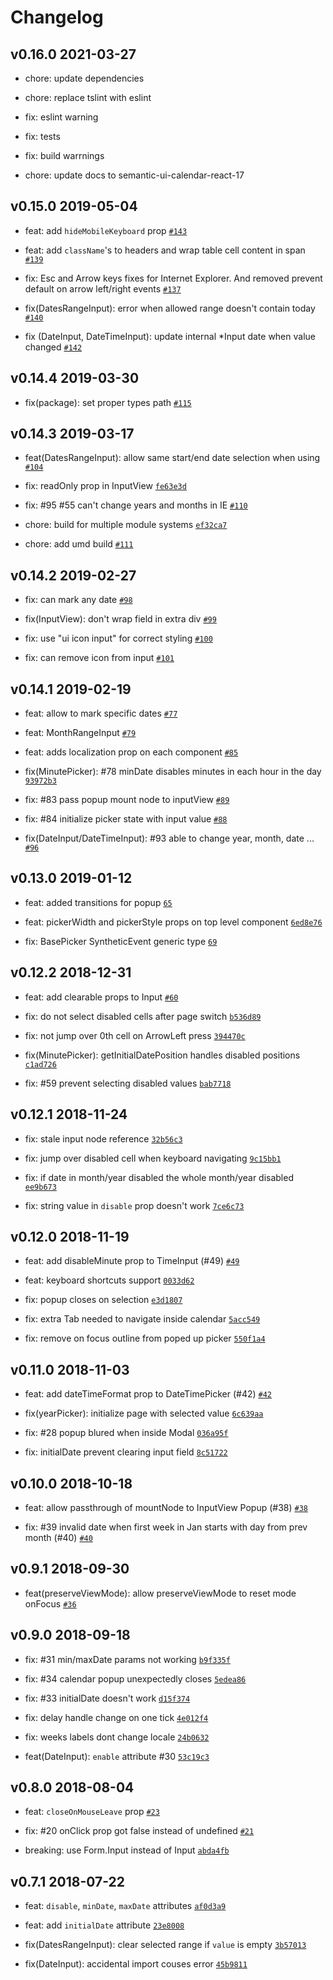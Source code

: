 # Changelog

## v0.16.0 2021-03-27

- chore: update dependencies

- chore: replace tslint with eslint

- fix: eslint warning

- fix: tests

- fix: build warrnings

- chore: update docs to semantic-ui-calendar-react-17

## v0.15.0 2019-05-04

- feat: add ``hideMobileKeyboard`` prop [`#143`](https://github.com/arfedulov/semantic-ui-calendar-react/pull/143)

- feat: add ``className``'s to headers and wrap table cell content in span [`#139`](https://github.com/arfedulov/semantic-ui-calendar-react/pull/139)

- fix: Esc and Arrow keys fixes for Internet Explorer. And removed prevent default on arrow left/right events [`#137`](https://github.com/arfedulov/semantic-ui-calendar-react/pull/137)

- fix(DatesRangeInput): error when allowed range doesn't contain today [`#140`](https://github.com/arfedulov/semantic-ui-calendar-react/pull/140)

- fix (DateInput, DateTimeInput): update internal *Input date when value changed [`#142`](https://github.com/arfedulov/semantic-ui-calendar-react/pull/142)

## v0.14.4 2019-03-30

- fix(package): set proper types path [`#115`](https://github.com/arfedulov/semantic-ui-calendar-react/pull/115)

## v0.14.3 2019-03-17

- feat(DatesRangeInput): allow same start/end date selection when using [`#104`](https://github.com/arfedulov/semantic-ui-calendar-react/pull/104)

- fix: readOnly prop in InputView [`fe63e3d`](https://github.com/arfedulov/semantic-ui-calendar-react/commit/fe63e3d35c22b62ef23511afba47f56346d03187)

- fix: #95 #55 can't change years and months in IE [`#110`](https://github.com/arfedulov/semantic-ui-calendar-react/pull/110)

- chore: build for multiple module systems [`ef32ca7`](https://github.com/arfedulov/semantic-ui-calendar-react/commit/ef32ca7b900a6d83245f84a6be06c1eb84c4a13f)

- chore: add umd build [`#111`](https://github.com/arfedulov/semantic-ui-calendar-react/pull/111)

## v0.14.2 2019-02-27

- fix: can mark any date [`#98`](https://github.com/arfedulov/semantic-ui-calendar-react/pull/98)

- fix(InputView): don't wrap field in extra div [`#99`](https://github.com/arfedulov/semantic-ui-calendar-react/pull/99)

- fix: use "ui icon input" for correct styling [`#100`](https://github.com/arfedulov/semantic-ui-calendar-react/pull/100)

- fix: can remove icon from input [`#101`](https://github.com/arfedulov/semantic-ui-calendar-react/pull/101)

## v0.14.1 2019-02-19

- feat: allow to mark specific dates [`#77`](https://github.com/arfedulov/semantic-ui-calendar-react/pull/77)

- feat: MonthRangeInput [`#79`](https://github.com/arfedulov/semantic-ui-calendar-react/pull/79)

- feat: adds localization prop on each component [`#85`](https://github.com/arfedulov/semantic-ui-calendar-react/pull/85)

- fix(MinutePicker): #78 minDate disables minutes in each hour in the day [`93972b3`](https://github.com/arfedulov/semantic-ui-calendar-react/commit/93972b3077b2957fb3e4d1f9ecd2e087e3fa4b3d)

- fix: #83 pass popup mount node to inputView [`#89`](https://github.com/arfedulov/semantic-ui-calendar-react/pull/86)

- fix: #84 initialize picker state with input value [`#88`](https://github.com/arfedulov/semantic-ui-calendar-react/pull/88)

- fix(DateInput/DateTimeInput): #93 able to change year, month, date ... [`#96`](https://github.com/arfedulov/semantic-ui-calendar-react/pull/96)

## v0.13.0 2019-01-12

- feat: added transitions for popup [`65`](https://github.com/arfedulov/semantic-ui-calendar-react/pull/65)

- feat: pickerWidth and pickerStyle props on top level component [`6ed8e76`](https://github.com/arfedulov/semantic-ui-calendar-react/commit/6ed8e76207012c11eae705c6d79de14e4b42623b)

- fix: BasePicker SyntheticEvent generic type [`69`](https://github.com/arfedulov/semantic-ui-calendar-react/pull/69)

## v0.12.2 2018-12-31

- feat: add clearable props to Input [`#60`](https://github.com/arfedulov/semantic-ui-calendar-react/pull/60)

- fix: do not select disabled cells after page switch [`b536d89`](https://github.com/arfedulov/semantic-ui-calendar-react/commit/b536d89e8af52e533c97735a0301a0c4dfd04963)

- fix: not jump over 0th cell on ArrowLeft press [`394470c`](https://github.com/arfedulov/semantic-ui-calendar-react/commit/394470c1105400ca3f62858dc0856da4125c047b)

- fix(MinutePicker): getInitialDatePosition handles disabled positions [`c1ad726`](https://github.com/arfedulov/semantic-ui-calendar-react/commit/c1ad72661e8d5a88efeacf5573ecfd2e9104bff8)

- fix: #59 prevent selecting disabled values [`bab7718`](https://github.com/arfedulov/semantic-ui-calendar-react/commit/bab7718df3f969e4deb6001517c14b8ac6bb6137)

## v0.12.1 2018-11-24

- fix: stale input node reference [`32b56c3`](https://github.com/arfedulov/semantic-ui-calendar-react/commit/32b56c381891bd716efb3a93e1ef8ef1ac0400a6)

- fix: jump over disabled cell when keyboard navigating [`9c15bb1`](https://github.com/arfedulov/semantic-ui-calendar-react/commit/9c15bb17505ea536c71df8d351a9c01441c635c6)

- fix: if date in month/year disabled the whole month/year disabled [`ee9b673`](https://github.com/arfedulov/semantic-ui-calendar-react/commit/ee9b673a981c436550f7fd3216d7129f2b9fd707)

- fix: string value in `disable` prop doesn't work [`7ce6c73`](https://github.com/arfedulov/semantic-ui-calendar-react/commit/7ce6c73b017fddd35534c2cb4b3b8433895074ec)

## v0.12.0 2018-11-19

- feat: add disableMinute prop to TimeInput (#49) [`#49`](https://github.com/arfedulov/semantic-ui-calendar-react/pull/49)

- feat: keyboard shortcuts support [`0033d62`](https://github.com/arfedulov/semantic-ui-calendar-react/commit/0033d62a8061c3cd1d2d9ff0fad7b0e17b0167a2)

- fix: popup closes on selection [`e3d1807`](https://github.com/arfedulov/semantic-ui-calendar-react/commit/e3d1807d810c06ff32936ab5c4f3ea4aedf12f53)

- fix: extra Tab needed to navigate inside calendar [`5acc549`](https://github.com/arfedulov/semantic-ui-calendar-react/commit/5acc5491de046b80fb3b444b3a664f327a1e15f2)

- fix: remove on focus outline from poped up picker [`550f1a4`](https://github.com/arfedulov/semantic-ui-calendar-react/commit/550f1a494b904811707459932314ad864dd815e8)

## v0.11.0 2018-11-03

- feat: add dateTimeFormat prop to DateTimePicker (#42) [`#42`](https://github.com/arfedulov/semantic-ui-calendar-react/pull/42)

- fix(yearPicker): initialize page with selected value [`6c639aa`](https://github.com/arfedulov/semantic-ui-calendar-react/commit/6c639aa70b53a8c7a56e83c24fdcab8c4aec2aff)

- fix: #28 popup blured when inside Modal [`036a95f`](https://github.com/arfedulov/semantic-ui-calendar-react/commit/036a95f052aefacfaf97afa66cdf09a8598c969a)

- fix: initialDate prevent clearing input field [`8c51722`](https://github.com/arfedulov/semantic-ui-calendar-react/commit/8c51722c670bf0b2a8beedb68550a2ec9b797e2d)

## v0.10.0 2018-10-18

- feat: allow passthrough of mountNode to InputView Popup (#38) [`#38`](https://github.com/arfedulov/semantic-ui-calendar-react/pull/38)

- fix: #39 invalid date when first week in Jan starts with day from prev month (#40) [`#40`](https://github.com/arfedulov/semantic-ui-calendar-react/pull/40)

## v0.9.1 2018-09-30

- feat(preserveViewMode): allow preserveViewMode to reset mode onFocus [`#36`](https://github.com/arfedulov/semantic-ui-calendar-react/pull/36)

## v0.9.0 2018-09-18

- fix: #31 min/maxDate params not working [`b9f335f`](https://github.com/arfedulov/semantic-ui-calendar-react/commit/b9f335f3b8e234549a9c2a144ba277b50bd5a5fe)
- fix: #34 calendar popup unexpectedly closes [`5edea86`](https://github.com/arfedulov/semantic-ui-calendar-react/commit/5edea86ccc9ac27e5af4aa9fb37b95b59a61e95b)
- fix: #33 initialDate doesn't work [`d15f374`](https://github.com/arfedulov/semantic-ui-calendar-react/commit/d15f374b15a181e092561bf959e1986188bda3c1)
- fix: delay handle change on one tick [`4e012f4`](https://github.com/arfedulov/semantic-ui-calendar-react/commit/4e012f4dfdf93d3767b1a84116985a08458ec6a6)
- fix: weeks labels dont change locale [`24b0632`](https://github.com/arfedulov/semantic-ui-calendar-react/commit/24b0632ac2b96bc0db864eb9f285bfb99ac2df6e)

- feat(DateInput): `enable` attribute #30 [`53c19c3`](https://github.com/arfedulov/semantic-ui-calendar-react/commit/53c19c351a3a867ef8f7a0e50bb92c407543cf28)

## v0.8.0 2018-08-04

- feat: `closeOnMouseLeave` prop [`#23`](https://github.com/arfedulov/semantic-ui-calendar-react/pull/23)

- fix: #20 onClick prop got false instead of undefined [`#21`](https://github.com/arfedulov/semantic-ui-calendar-react/pull/21)

- breaking: use Form.Input instead of Input [`abda4fb`](https://github.com/arfedulov/semantic-ui-calendar-react/commit/abda4fb9059dc68ec09da3072e3e1d86463d58b1)


## v0.7.1 2018-07-22

- feat: `disable`, `minDate`, `maxDate` attributes [`af0d3a9`](https://github.com/arfedulov/semantic-ui-calendar-react/commit/af0d3a91933903f5fc82fee83e5a0499f44f544f)
- feat: add `initialDate` attribute [`23e8008`](https://github.com/arfedulov/semantic-ui-calendar-react/commit/23e800851716e0645451c99f2e0084937747a4c6)

- fix(DatesRangeInput): clear selected range if `value` is empty [`3b57013`](https://github.com/arfedulov/semantic-ui-calendar-react/commit/3b57013f3f8bd56092c7612f965894f4efc5109e)
- fix(DateInput): accidental import couses error [`45b9811`](https://github.com/arfedulov/semantic-ui-calendar-react/commit/45b9811e6f780d4df4170bc0aca3ab3171f4539f)
